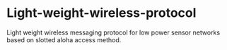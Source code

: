 # Light-weight-wireless-protocol
Light weight wireless messaging protocol for low power sensor networks based on slotted aloha access method.
